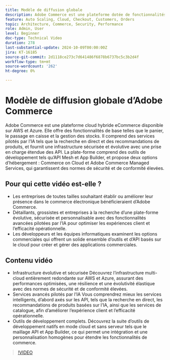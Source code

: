 ```yaml
---
title: Modèle de diffusion globale
description: Adobe Commerce est une plateforme dotée de fonctionnalités pilotées par l’IA, d’API fiables et d’une sécurité optimale. Elle est disponible sur AWS et Azure avec des options de prise en charge flexibles.
feature: Auto Scaling, Cloud, Checkout, Customers, Orders
topic: Architecture, Commerce, Security, Performance
role: Admin, User
level: Beginner
doc-type: Technical Video
duration: 278
last-substantial-update: 2024-10-09T00:00:00Z
jira: KT-16185
source-git-commit: 2d1118ce273c7d641486f6878b6737bc5c3b2d4f
workflow-type: tm+mt
source-wordcount: '262'
ht-degree: 0%

---
```



# Modèle de diffusion globale d’Adobe Commerce

Adobe Commerce est une plateforme cloud hybride eCommerce disponible sur AWS et Azure. Elle offre des fonctionnalités de base telles que le panier, le passage en caisse et la gestion des stocks. Il comprend des services pilotés par l’IA tels que la recherche en direct et des recommandations de produits, et fournit une infrastructure sécurisée et évolutive avec une prise en charge étendue des API. La plate-forme comprend des outils de développement tels qu’API Mesh et App Builder, et propose deux options d’hébergement : Commerce on Cloud et Adobe Commerce Managed Services, qui garantissent des normes de sécurité et de conformité élevées.

## Pour qui cette vidéo est-elle ?

- Les entreprises de toutes tailles souhaitant établir ou améliorer leur présence dans le commerce électronique bénéficieraient d’Adobe Commerce.
- Détaillants, grossistes et entreprises à la recherche d’une plate-forme évolutive, sécurisée et personnalisable avec des fonctionnalités avancées pilotées par l’IA pour optimiser les expériences client et l’efficacité opérationnelle.
- Les développeurs et les équipes informatiques examinent les options commerciales qui offrent un solide ensemble d’outils et d’API basés sur le cloud pour créer et gérer des applications commerciales.

## Contenu vidéo

- Infrastructure évolutive et sécurisée  Découvrez l’infrastructure multi-cloud entièrement redondante sur AWS et Azure, assurant des performances optimisées, une résilience et une évolutivité élastique avec des normes de sécurité et de conformité élevées.
- Services avancés pilotés par l’IA Vous comprendrez mieux les services intelligents, d’abord axés sur les API, tels que la recherche en direct, les recommandations de produits basées sur l’IA, ainsi que les services de catalogue, afin d’améliorer l’expérience client et l’efficacité opérationnelle. &#x200B;
- Outils de développement complets. Découvrez la suite d’outils de développement natifs en mode cloud et sans serveur tels que le maillage API et App Builder, ce qui permet une intégration et une personnalisation homogènes pour étendre les fonctionnalités de commerce. &#x200B;

>[!VIDEO](https://video.tv.adobe.com/v/3433500?learn=on)

